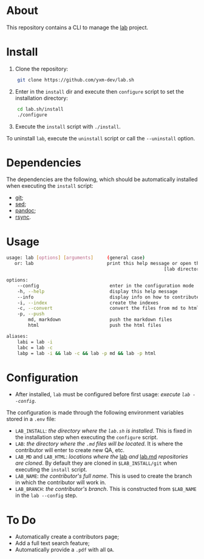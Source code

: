 # About

This repository contains a CLI to manage the [lab](https://lab.yxm.me) project. 

# Install

1. Clone the repository:
```bash
    git clone https://github.com/yxm-dev/lab.sh
``` 
2. Enter in the `install` dir and execute then `configure` script to set the installation directory:
```bash
    cd lab.sh/install
    ./configure
```
3. Execute the `install` script with `./install`.

To uninstall `lab`, execute the `uninstall` script or call the `--uninstall` option.

# Dependencies

The dependencies are the following, which should be automatically installed when executing the `install`
script:

* [git](https://git-scm.com/);
* [sed](https://www.gnu.org/software/sed/);
* [pandoc](https://github.com/jgm/pandoc);
* [rsync](https://github.com/WayneD/rsync).

# Usage

```bash
usage: lab [options] [arguments]     (general case)
   or: lab                           print this help message or open the
                                                          [lab directory 

options:
    --config                          enter in the configuration mode
    -h, --help                        display this help message
    --info                            display info on how to contribute 
    -i, --index                       create the indexes
    -c, --convert                     convert the files from md to html
    -p, --push
        md, markdown                  push the markdown files
        html                          push the html files

aliases:
    labi = lab -i
    labc = lab -c
    labp = lab -i && lab -c && lab -p md && lab -p html
``` 

# Configuration

* After installed, `lab` must be configured before first usage: *execute `lab --config`*.

The configuration is made through the following environment variables stored in a `.env` file:
* `LAB_INSTALL`: *the directory where the `lab.sh` is installed*. This is fixed in the installation step when
  executing the `configure` script.
* `LAB`: *the directory where the `.md` files will be located*. It is where the contributor will enter to 
  create new QA, etc.
* `LAB_MD` and `LAB_HTML`: *locations where the* [lab](https://codeberg.org/yxm/lab) *and* 
  [lab.md](https://codeberg.org/yxm/lab.md) *repositories are cloned*. By default they are cloned in
  `$LAB_INSTALL/git` when executing the `install` script.
* `LAB_NAME`: *the contributor's full name*. This is used to create the branch in which the contributor will
  work in.
* `LAB_BRANCH`: *the contributor's branch*. This is constructed from `$LAB_NAME` in the `lab --config` step.

# To Do

* Automatically create a contributors page;
* Add a full text search feature;
* Automatically provide a `.pdf` with all `QA`.
